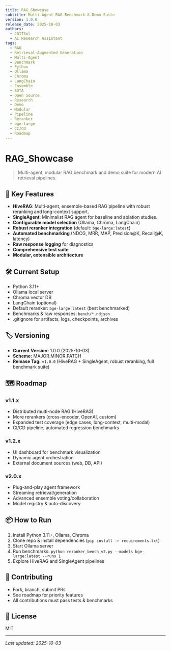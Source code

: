 ```yaml
---
title: RAG_Showcase
subtitle: Multi-Agent RAG Benchmark & Demo Suite
version: 1.0.0
release_date: 2025-10-03
authors:
  - JGITSol
  - AI Research Assistant
tags:
  - RAG
  - Retrieval-Augmented Generation
  - Multi-Agent
  - Benchmark
  - Python
  - Ollama
  - Chroma
  - LangChain
  - Ensemble
  - SOTA
  - Open Source
  - Research
  - Demo
  - Modular
  - Pipeline
  - Reranker
  - bge-large
  - CI/CD
  - Roadmap
---
```


# RAG_Showcase

> Multi-agent, modular RAG benchmark and demo suite for modern AI retrieval pipelines.

## 🚀 Key Features
- **HiveRAG**: Multi-agent, ensemble-based RAG pipeline with robust reranking and long-context support.
- **SingleAgent**: Minimalist RAG agent for baseline and ablation studies.
- **Configurable model selection** (Ollama, Chroma, LangChain)
- **Robust reranker integration** (default: `bge-large:latest`)
- **Automated benchmarking** (NDCG, MRR, MAP, Precision@K, Recall@K, latency)
- **Raw response logging** for diagnostics
- **Comprehensive test suite**
- **Modular, extensible architecture**

## 🛠️ Current Setup
- Python 3.11+
- Ollama local server
- Chroma vector DB
- LangChain (optional)
- Default reranker: `bge-large:latest` (best benchmarked)
- Benchmarks & raw responses: `bench/*.ndjson`
- .gitignore for artifacts, logs, checkpoints, archives

## 🏷️ Versioning
- **Current Version:** 1.0.0 (2025-10-03)
- **Scheme:** MAJOR.MINOR.PATCH
- **Release Tag:** `v1.0.0` (HiveRAG + SingleAgent, robust reranking, full benchmark suite)

## 🗺️ Roadmap
### v1.1.x
- Distributed multi-node RAG (HiveRAG)
- More rerankers (cross-encoder, OpenAI, custom)
- Expanded test coverage (edge cases, long-context, multi-modal)
- CI/CD pipeline, automated regression benchmarks

### v1.2.x
- UI dashboard for benchmark visualization
- Dynamic agent orchestration
- External document sources (web, DB, API)

### v2.0.x
- Plug-and-play agent framework
- Streaming retrieval/generation
- Advanced ensemble voting/collaboration
- Model registry & auto-discovery

## 📦 How to Run
1. Install Python 3.11+, Ollama, Chroma
2. Clone repo & install dependencies (`pip install -r requirements.txt`)
3. Start Ollama server
4. Run benchmarks: `python reranker_bench_v2.py --models bge-large:latest --runs 1`
5. Explore HiveRAG and SingleAgent pipelines

## 🤝 Contributing
- Fork, branch, submit PRs
- See roadmap for priority features
- All contributions must pass tests & benchmarks

## 📄 License
MIT

---
*Last updated: 2025-10-03*